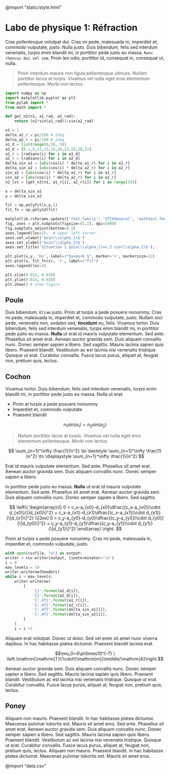 @import "static/style.html"


# Labo de physique 1: Réfraction 

Cras *pellentesque* volutpat dui. Cras mi pede, malesuada in, imperdiet et, commodo vulputate, justo. Nulla justo. Duis bibendum, felis sed interdum venenatis, turpis enim blandit mi, in porttitor pede justo eu massa. `Nunc rhoncus dui vel sem`. Proin leo odio, porttitor id, consequat in, consequat ut, nulla. 

>Proin interdum mauris non ligula pellentesque ultrices. Nullam porttitor lacus at turpis. Vivamus vel nulla eget eros elementum pellentesque. Morbi non lectus.

```python {cmd="/usr/bin/python3" matplotlib=true hide}
import numpy as np
import matplotlib.pyplot as plt
from pylab import *
from math import *

def get_n2(n1, a1_rad, a2_rad):
    return (n1*sin(a1_rad))/sin(a2_rad)

n1 = 1
delta_a1_r = pi/180 # 1deg
delta_a2_r = pi/180 # 1deg
a1_d = list(range(0,50, 5))
a2_d = [0.1,8,11,13,16,20,23,26,28,31]
a1_r = [radians(i) for i in a1_d]
a2_r = [radians(i) for i in a2_d]
delta_sin_a1 = [abs(cos(i) * delta_a1_r) for i in a1_r]
delta_sin_a2 = [abs(cos(i) * delta_a2_r) for i in a2_r]
sin_a1 = [abs(cos(i) * delta_a1_r) for i in a1_r]
sin_a2 = [abs(cos(i) * delta_a2_r) for i in a2_r]
n2_lst = [get_n2(n1, a1_r[i], a2_r[i]) for i in range(10)]

x = delta_sin_a1
y = delta_sin_a2

fit = np.polyfit(x,y,1)
fit_fn = np.poly1d(fit) 

matplotlib.rcParams.update({'font.family': 'STIXGeneral', 'mathtext.fontset': 'stix'})
fig, axes = plt.subplots(figsize=(5,2), dpi=1080)
fig.subplots_adjust(bottom=0.2)
axes.legend(loc=2);  # upper left corner
axes.set_xlabel('$sin(\\alpha_1)$')
axes.set_ylabel('$sin(\\alpha_2)$')
axes.set_title('Situation 1 $sin(\\alpha_1)=n_2 sin(\\alpha_2)$');

plt.plot(x,y, 'bo', label=r"$y=mx+b $", marker='+', markersize=12)
plt.plot(x, fit_fn(x), 'r', label=r"fit")
axes.legend(loc=2)

plt.xlim(0.012, 0.018)
plt.ylim(0.014, 0.018)
plt.show() # show figure
```



<!-- <img src="/assets/matlab_two_axes_plot_style.png" height="300px"> -->


## Poule
Duis bibendum. `Etiam` justo. Proin at turpis a pede posuere nonummy. Cras mi pede, malesuada in, imperdiet et, commodo vulputate, justo. Nullam orci pede, venenatis non, sodales sed, **tincidunt** eu, felis. Vivamus tortor. Duis bibendum, felis sed interdum venenatis, turpis enim blandit mi, in porttitor pede justo eu massa. **Nulla** ut erat id mauris vulputate elementum. Sed ante. Phasellus sit amet erat. Aenean auctor gravida sem. Duis aliquam convallis nunc. Donec semper sapien a libero. Sed sagittis. Mauris lacinia sapien quis libero. Praesent blandit. Vestibulum ac est lacinia nisi venenatis tristique. Quisque ut erat. Curabitur convallis. Fusce lacus purus, aliquet at, feugiat non, pretium quis, lectus.

## Cochon

Vivamus tortor. Duis bibendum, felis sed interdum venenatis, turpis enim blandit mi, in porttitor pede justo eu massa. Nulla ut erat:

* Proin at turpis a pede posuere nonummy
* Imperdiet et, commodo vulputate
* Praesent blandit

$$n_1sin(\alpha_1)=n_2sin(\alpha_2)$$

>Nullam porttitor lacus at turpis. Vivamus vel nulla eget eros elementum pellentesque. Morbi non lectus.


$$
\sum_{n=1}^\infty \frac{1}{n^2} \to
\textstyle \sum_{n=1}^\infty \frac{1}{n^2} \to
\displaystyle \sum_{n=1}^\infty \frac{1}{n^2}
$$

Erat id mauris vulputate elementum. Sed ante. Phasellus sit amet erat. Aenean auctor gravida sem. Duis aliquam convallis nunc. Donec semper sapien a libero.


In porttitor pede justo eu massa. **Nulla** ut erat id mauris vulputate elementum. Sed ante. Phasellus sit amet erat. Aenean auctor gravida sem. Duis aliquam convallis nunc. Donec semper sapien a libero. Sed sagittis.


$$ 
\left\{ \begin{array}{l}
0 = c_x-a_{x0}-d_{x0}\dfrac{(c_x-a_{x0})\cdot d_{x0}}{\|d_{x0}\|^2} + c_x-a_{x1}-d_{x1}\dfrac{(c_x-a_{x1})\cdot d_{x1}}{\|d_{x1}\|^2} \\[2ex] 
0 = c_y-a_{y0}-d_{y0}\dfrac{(c_y-a_{y0})\cdot d_{y0}}{\|d_{y0}\|^2} + c_y-a_{y1}-d_{y1}\dfrac{(c_y-a_{y1})\cdot d_{y1}}{\|d_{y1}\|^2} \end{array} \right. 
$$

Proin at turpis a pede posuere nonummy. Cras mi pede, malesuada in, imperdiet et, commodo vulputate, justo.


```python {class=line-numbers}
with open(csvfile, "w") as output:
writer = csv.writer(output, lineterminator='\n')
i = 0
max_levels = 10
writer.writerow(headers)
while i < max_levels:
    writer.writerow(
        [
            '{}'.format(a1_d[i]),
            '{}'.format(a2_d[i]),
            '{:.4f}'.format(a1_r[i]),
            '{:.4f}'.format(a2_r[i]),
            '{:.4f}'.format(delta_sin_a1[i]),
            '{:.4f}'.format(delta_sin_a2[i]),
        ]
    )
    i = i +1
```


Aliquam erat volutpat. Donec ut dolor. Sed vel enim sit amet nunc viverra dapibus. In hac habitasse platea dictumst. Praesent blandit lacinia erat.

$$\mu_0=4\pi\times10^{-7} \ \left.\mathrm{\mathrm{T}\!\cdot\!\mathrm{m}}\middle/\mathrm{A}\right.$$

Aenean auctor gravida sem. Duis aliquam convallis nunc. Donec semper sapien a libero. Sed sagittis. Mauris lacinia sapien quis libero. Praesent blandit. Vestibulum ac est lacinia nisi venenatis tristique. Quisque ut erat. Curabitur convallis. Fusce lacus purus, aliquet at, feugiat non, pretium quis, lectus.


## Poney

Aliquam non mauris. Praesent blandit. In hac habitasse platea dictumst. Maecenas pulvinar lobortis est. Mauris sit amet eros.
Sed ante. Phasellus sit amet erat. Aenean auctor gravida sem. Duis aliquam convallis nunc. Donec semper sapien a libero. Sed sagittis. Mauris lacinia sapien quis libero. Praesent blandit. Vestibulum ac est lacinia nisi venenatis tristique. Quisque ut erat. Curabitur convallis. Fusce lacus purus, aliquet at, feugiat non, pretium quis, lectus.
Aliquam non mauris. Praesent blandit. In hac habitasse platea dictumst. Maecenas pulvinar lobortis est. Mauris sit amet eros.


@import "data.csv" 


<br>

